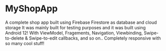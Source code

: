 # MyShopApp
A complete shop app built using Firebase Firestore as database and cloud storage
It was mainly built for testing purposes and it was built using Android 12!
With ViewModel, Fragements, Navigation, Viewbinding, Swipe-to-delete & Swipe-to-edit callbacks, and so on..
Completely responsive with so many cool stuff!

